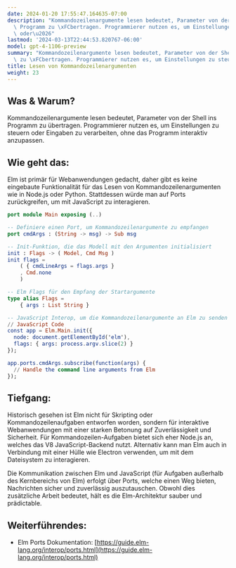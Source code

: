 ```yaml
---
date: 2024-01-20 17:55:47.164635-07:00
description: "Kommandozeilenargumente lesen bedeutet, Parameter von der Shell ins\
  \ Programm zu \xFCbertragen. Programmierer nutzen es, um Einstellungen zu steuern\
  \ oder\u2026"
lastmod: '2024-03-13T22:44:53.820767-06:00'
model: gpt-4-1106-preview
summary: "Kommandozeilenargumente lesen bedeutet, Parameter von der Shell ins Programm\
  \ zu \xFCbertragen. Programmierer nutzen es, um Einstellungen zu steuern oder\u2026"
title: Lesen von Kommandozeilenargumenten
weight: 23
---
```


## Was & Warum?

Kommandozeilenargumente lesen bedeutet, Parameter von der Shell ins Programm zu übertragen. Programmierer nutzen es, um Einstellungen zu steuern oder Eingaben zu verarbeiten, ohne das Programm interaktiv anzupassen.

## Wie geht das:

Elm ist primär für Webanwendungen gedacht, daher gibt es keine eingebaute Funktionalität für das Lesen von Kommandozeilenargumenten wie in Node.js oder Python. Stattdessen würde man auf Ports zurückgreifen, um mit JavaScript zu interagieren.

```Elm
port module Main exposing (..)

-- Definiere einen Port, um Kommandozeilenargumente zu empfangen
port cmdArgs : (String -> msg) -> Sub msg

-- Init-Funktion, die das Modell mit den Argumenten initialisiert
init : Flags -> ( Model, Cmd Msg )
init flags =
    ( { cmdLineArgs = flags.args }
    , Cmd.none
    )

-- Elm Flags für den Empfang der Startargumente
type alias Flags =
    { args : List String }

-- JavaScript Interop, um die Kommandozeilenargumente an Elm zu senden
// JavaScript Code
const app = Elm.Main.init({
  node: document.getElementById('elm'),
  flags: { args: process.argv.slice(2) }
});

app.ports.cmdArgs.subscribe(function(args) {
  // Handle the command line arguments from Elm
});
```

## Tiefgang:

Historisch gesehen ist Elm nicht für Skripting oder Kommandozeilenaufgaben entworfen worden, sondern für interaktive Webanwendungen mit einer starken Betonung auf Zuverlässigkeit und Sicherheit. Für Kommandozeilen-Aufgaben bietet sich eher Node.js an, welches das V8 JavaScript-Backend nutzt. Alternativ kann man Elm auch in Verbindung mit einer Hülle wie Electron verwenden, um mit dem Dateisystem zu interagieren.

Die Kommunikation zwischen Elm und JavaScript (für Aufgaben außerhalb des Kernbereichs von Elm) erfolgt über Ports, welche einen Weg bieten, Nachrichten sicher und zuverlässig auszutauschen. Obwohl dies zusätzliche Arbeit bedeutet, hält es die Elm-Architektur sauber und prädictable.

## Weiterführendes:

- Elm Ports Dokumentation: [https://guide.elm-lang.org/interop/ports.html](https://guide.elm-lang.org/interop/ports.html)
